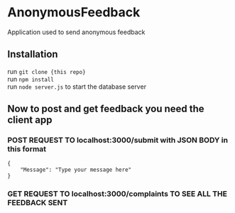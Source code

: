 # AnonymousFeedback

Application used to send anonymous feedback

## Installation

run `git clone {this repo}`  
run `npm install`  
run `node server.js` to start the database server

## Now to post and get feedback you need the client app

### POST REQUEST TO localhost:3000/submit with JSON BODY in this format

```
{
    "Message": "Type your message here"
}
```

### GET REQUEST TO localhost:3000/complaints TO SEE ALL THE FEEDBACK SENT
